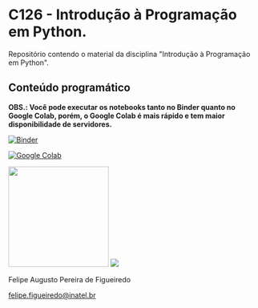 # C126 - Introdução à Programação em Python.

Repositório contendo o material da disciplina "Introdução à Programação em Python".

## Conteúdo programático


**OBS.: Você pode executar os notebooks tanto no Binder quanto no Google Colab, porém, o Google Colab é mais rápido e tem maior disponibilidade de servidores.**

[![Binder](https://mybinder.org/badge_logo.svg)](https://mybinder.org/v2/gh/zz4fap/python-programming/master?filepath=notebooks%2Fshort%2FTema00_Conteudo.ipynb)

[![Google Colab](https://badgen.net/badge/Launch/on%20Google%20Colab/blue?icon=terminal)](https://colab.research.google.com/github/zz4fap/python-programming/blob/master/notebooks/short/Tema00_Conteudo.ipynb)

<img src="/figures/python_logo.png" width="200" height="200">                                       <img src="/figures/inatel_logo.png">


Felipe Augusto Pereira de Figueiredo

felipe.figueiredo@inatel.br
